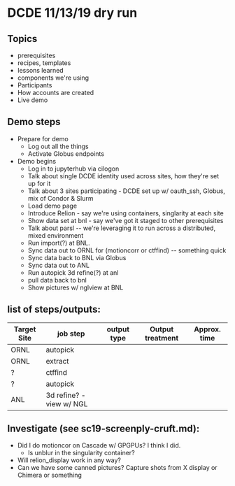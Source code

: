 
# DCDE 11/13/19 dry run

## Topics
  * prerequisites
  * recipes, templates
  * lessons learned
  * components we're using
  * Participants
  * How accounts are created
  * Live demo


## Demo steps  

  - Prepare for demo
    - Log out all the things
    - Activate Globus endpoints
  - Demo begins
    - Log in to jupyterhub via cilogon
    - Talk about single DCDE identity used across sites, how they're set up for it
    - Talk about 3 sites participating - DCDE set up w/ oauth_ssh, Globus, mix of Condor & Slurm
    - Load demo page
    - Introduce Relion - say we're using containers, singlarity at each site
    - Show data set at bnl - say we've got it staged to other prerequisites
    - Talk about parsl -- we're leveraging it to run across a distributed,  mixed environment
    - Run import(?) at BNL.  
    - Sync data out to ORNL for (motioncorr or ctffind) -- something quick
    - Sync data back to BNL via Globus
    - Sync data out to ANL
    - Run autopick 3d refine(?) at  anl
    - pull data back to bnl
    - Show pictures w/ nglview at BNL

## list of steps/outputs:

| Target Site | job step | output type |  Output treatment | Approx. time|
| ----- | -----  | ----- | ----- | ---|
| ORNL |autopick | | | | |
| ORNL |extract | | | | |
| ? | ctffind |  | |
| ? | autopick |  | |
| ANL | 3d refine? - view w/ NGL |   | |

##  Investigate (see sc19-screenply-cruft.md):

  * Did I do motioncor on Cascade w/ GPGPUs? I think I did.  
    * Is unblur in the singularity container?
  * Will relion_display work in any way?
  * Can we have some canned pictures?  Capture shots from X display or Chimera or something

